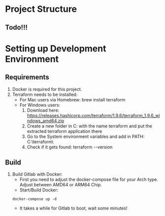 # **Project Structure**

## **Todo!!!**


# **Setting up Development Environment**

## **Requirements** 
1. Docker is required for this project.
2. Terraform needs to be installed:
    - For Mac users via Homebrew: brew install terraform
    - For Windows users:
      1. Download here: https://releases.hashicorp.com/terraform/1.9.6/terraform_1.9.6_windows_amd64.zip
      2. Create a new folder in C: with the name terraform and put the extracted terraform application there 
      3. Go to the System environment variables and add in PATH: C:\terraform\
      4. Check if it gets found: terraform --version


## **Build**

1. Build Gitlab with Docker:
     - First you need to adjust the docker-compose file for your Arch type. Adjust between AMD64 or ARM64 Chip.
     - Start/Build Docker:
     ```
     docker-compose up -d
     ```
     - It takes a while for Gitlab to boot, wait some minutes!

